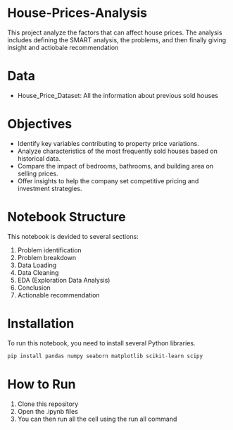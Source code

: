 # House-Prices-Analysis

This project analyze the factors that can affect house prices. The analysis includes defining the SMART analysis, the problems, and then finally giving insight and actiobale recommendation

# Data

- House_Price_Dataset: All the information about previous sold houses

# Objectives

- Identify key variables contributing to property price variations.
- Analyze characteristics of the most frequently sold houses based on historical data.
- Compare the impact of bedrooms, bathrooms, and building area on selling prices.
- Offer insights to help the company set competitive pricing and investment strategies.

# Notebook Structure

This notebook is devided to several sections:

1. Problem identification
2. Problem breakdown
3. Data Loading
4. Data Cleaning
5. EDA (Exploration Data Analysis)
6. Conclusion
7. Actionable recommendation

# Installation

To run this notebook, you need to install several Python libraries.
```py
pip install pandas numpy seaborn matplotlib scikit-learn scipy
```

# How to Run

1. Clone this repository
2. Open the .ipynb files
3. You can then run all the cell using the run all command
